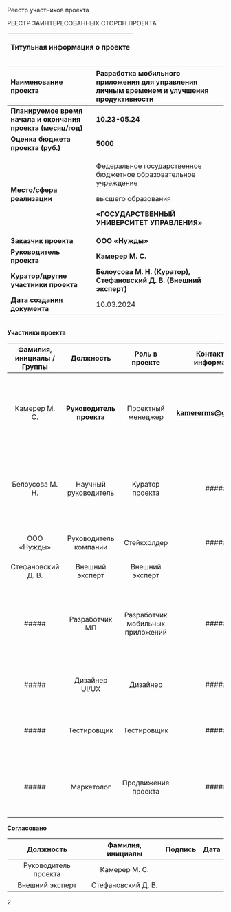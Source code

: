 ﻿Реестр участников проекта

РЕЕСТР ЗАИНТЕРЕСОВАННЫХ СТОРОН ПРОЕКТА

|<p>**Титульная информация о проекте**</p><p></p>|
| :-: |

|**Наименование проекта**|**Разработка мобильного приложения для управления личным временем и улучшения продуктивности**|
| :- | :- |
|**Планируемое время начала и окончания проекта (месяц/год)**|**10.23-05.24**|
|**Оценка бюджета проекта (руб.)**|**5000**|
|**Место/сфера реализации**|<p>Федеральное государственное бюджетное образовательное учреждение</p><p>высшего образования</p><p>**«ГОСУДАРСТВЕННЫЙ УНИВЕРСИТЕТ УПРАВЛЕНИЯ»**</p>|
|**Заказчик проекта**|**ООО «Нужды»**|
|**Руководитель проекта**|**Камерер М. С.**|
|**Куратор/другие участники проекта**|**Белоусова М. Н. (Куратор), Стефановский Д. В. (Внешний эксперт)**|
|**Дата создания документа**|10\.03.2024|

||
| :-: |

**Участники проекта**


|**Фамилия, инициалы /Группы**|**Должность**|**Роль в проекте**|**Контактная информация**|**Требования**|**Влияние**|
| :-: | :-: | :-: | :-: | :-: | :-: |
|Камерер М. С.|**Руководитель проекта** |Проектный менеджер|**kamererms@gmail.com**|Знание методологий управления проектами, опыт работы с мобильными приложениями, умение работать в команде.|Существенное |
|Белоусова М. Н.|Научный руководитель|Куратор проекта|#####|Разработать проект по разработке мобильного приложения для управления личным временем и улучшения продуктивности|Существенное|
|ООО «Нужды»|Руководитель компании |Стейкхолдер|#####|Получить готовый проект к назначенным срокам|Несущественное |
|Стефановский Д. В.|Внешний эксперт|Внешний эксперт||Рецензирование|Несущественное |
|#####|Разработчик МП|Разработчик мобильных приложений|#####|<p>Знание языков программирования (например, Swift для iOS, Kotlin для Android), опыт разработки мобильных приложений.</p><p></p>|Существенное |
|#####|Дизайнер UI/UX|Дизайнер|#####|Опыт работы в области дизайна, знание принципов UI/UX|Существенное |
|#####|Тестировщик|Тестировщик|#####|Знание методологий тестирования, опыт работы с мобильными приложениями.|Несущественное|
|#####|Маркетолог|Продвижение проекта|#####|<p>Требования: Знание маркетинговых техник, аналитические навыки.</p><p></p>|Существенное|

**Согласовано**


|**Должность**|**Фамилия, инициалы**|**Подпись**|**Дата**|
| :-: | :-: | :-: | :-: |
|Руководитель проекта|Камерер М. С.|||
|Внешний эксперт|Стефановский Д. В.|||


2

